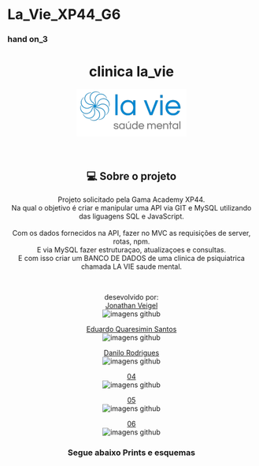 # La_Vie_XP44_G6

<h3>hand on_3</h3>
<div style="text-align: center"><h1>clinica la_vie </h1>
<img src="./src/img/la_vie-logo.png"><br>
<br>

<br>

<h2>💻 Sobre o projeto</h2>
<p>Projeto solicitado pela Gama Academy XP44. <br>
Na qual o objetivo é criar e manipular uma API via GIT e MySQL utilizando das liguagens SQL e JavaScript. <br><br>
 Com os dados fornecidos na API, fazer no MVC as requisições de server, rotas, npm. <br>  E via MySQL fazer estruturaçao, atualizaçoes e consultas.<br>
 E com isso criar um BANCO DE DADOS de uma clinica de psiquiatrica chamada LA VIE saude mental.</p>
<br>

desevolvido por:<br>
<a href="https://github.com/jonveigel">Jonathan Veigel</a><br>
<img src="https://avatars.githubusercontent.com/u/109240608?v=4" height="70" width="70" alt="imagens github"><br>

<a href="https://github.com/EduQuaresimin">Eduardo Quaresimin Santos</a><br>
<img src="https://avatars.githubusercontent.com/u/109425683?v=4" height="70" width="70" alt="imagens github"><br>

<a href="https://github.com/danilordev">Danilo Rodrigues </a><br>
<img src="https://avatars.githubusercontent.com/u/109250477?v=4" height="70" width="70" alt="imagens github"><br>

<a href="#">04</a><br>
<img src="#" height="70" width="70" alt="imagens github"><br>

<a href="#">05</a><br>
<img src="#" height="70" width="70" alt="imagens github"><br>

<a href="#">06</a><br>
<img src="#" height="70" width="70" alt="imagens github"><br>


<h3>Segue abaixo Prints e esquemas</h3>
<!--prints -->

</div>